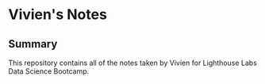 # Vivien's Notes


## Summary 

This repository contains all of the notes taken by Vivien for Lighthouse Labs Data Science Bootcamp.